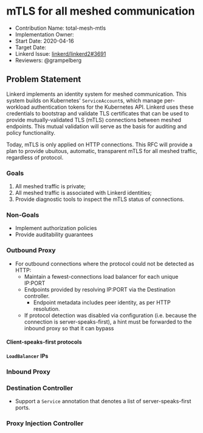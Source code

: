 # mTLS for all meshed communication

- Contribution Name: total-mesh-mtls
- Implementation Owner:
- Start Date: 2020-04-16
- Target Date:
- Linkerd Issue: [linkerd/linkerd2#3691](https://github.com/linkerd/linkerd2/issues/3691)
- Reviewers: @grampelberg

## Problem Statement

[problem-statement]: #problem-statement

Linkerd implements an identity system for meshed communication. This system builds on Kubernetes'
`ServiceAccount`s, which manage per-workload authentication tokens for the Kubernetes API.
Linkerd uses these credentials to bootstrap and validate TLS certificates that can be used to
provide mutually-validated TLS (mTLS) connections between meshed endpoints. This mutual
validation will serve as the basis for auditing and policy functionality.

Today, mTLS is only applied on HTTP connections. This RFC will provide a plan to provide
ubuitous, automatic, transparent mTLS for all meshed traffic, regardless of protocol.

### Goals

1. All meshed traffic is private;
2. All meshed traffic is associated with Linkerd identities;
3. Provide diagnostic tools to inspect the mTLS status of connections.

### Non-Goals

* Implement authorization policies
* Provide auditability guarantees

[design-proposal]: #design-proposal

<!-- TODO/SKETCH -->

### Outbound Proxy

- For outbound connections where the protocol could not be detected as HTTP:
  - Maintain a fewest-connections load balancer for each unique IP:PORT
  - Endpoints provided by resolving IP:PORT via the Destination controller.
    - Endpoint metadata includes peer identity, as per HTTP resolution.
  - If protocol detection was disabled via configuration (i.e. because the connection is
    server-speaks-first), a hint must be forwarded to the inbound proxy so that it can bypass

#### Client-speaks-first protocols

#### `LoadBalancer` IPs

### Inbound Proxy

### Destination Controller

- Support a `Service` annotation that denotes a list of server-speaks-first ports.

### Proxy Injection Controller

<!--

**Note**: This should be completed as part of `Step 2`.

This is the technical portion of the RFC. Explain the design in sufficient detail that:

- Its interaction with other features is clear
- It is reasonably clear how the contribution would be implemented
- Corner cases are dissected by example
- Dependencies on libraries, tools, projects or work that isn't yet complete
- Use Cases
- Goals
- Non-Goals
- Deliverables

# Unresolved questions

[unresolved-questions]: #unresolved-questions

transparent

- What parts of the design do you expect to resolve through the RFC process before this gets merged?

# Prior art

[prior-art]: #prior-art

Discuss prior art, both the good and the bad, in relation to this proposal.
A few examples of what this can include are:

- Does this functionality exist in other software and what experience has their community had?
- For other teams: What lessons can we learn from what other communities have done here?
- Papers: Are there any published papers or great posts that discuss this? If you have some
  relevant papers to refer to, this can serve as a more detailed theoretical background.

This section is intended to encourage you as an author to think about the lessons from other
software, provide readers of your RFC with a fuller picture. If there is no prior art, that is
fine - your ideas are interesting to us whether they are brand new or if it is an adaptation from
other software.


# Future possibilities

[future-possibilities]: #future-possibilities

This is also a good place to "dump ideas", if they are out of scope for the RFC you are writing but otherwise related.

  -->
